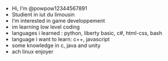 - Hi, I’m @powpow12344567891
- Studient in iut du limousin
- I’m interested in game developpement
- im learning low level coding
- languages i learned : python, liberty basic, c#, html-css, bash 
- language i want to learn: c++, javascript
- some knowledge in c, java and unity
- ach linux enjoyer

<!---

--->

